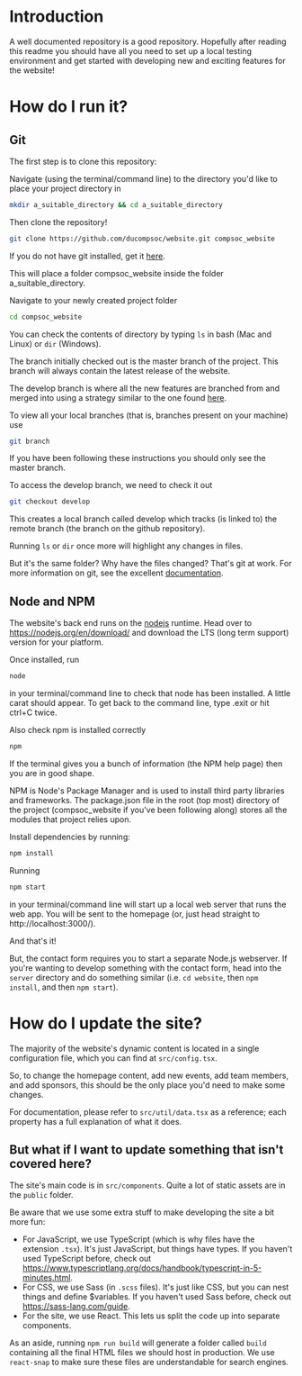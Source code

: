 # Introduction

A well documented repository is a good repository. Hopefully after reading this readme you should have all you need to set up a local testing environment and get started with developing new and exciting features for the website!

# How do I run it?

## Git

The first step is to clone this repository:

Navigate (using the terminal/command line) to the directory you'd like to place your project directory in

```bash
mkdir a_suitable_directory && cd a_suitable_directory
```

Then clone the repository!

```bash
git clone https://github.com/ducompsoc/website.git compsoc_website
```

If you do not have git installed, get it [here](https://git-scm.com/downloads).

This will place a folder compsoc_website inside the folder a_suitable_directory.

Navigate to your newly created project folder

```bash
cd compsoc_website
```

You can check the contents of directory by typing `ls` in bash (Mac and Linux) or `dir` (Windows).

The branch initially checked out is the master branch of the project. This branch will always contain the latest release of the website.

The develop branch is where all the new features are branched from and merged into using a strategy similar to the one found [here](http://nvie.com/posts/a-successful-git-branching-model/).

To view all your local branches (that is, branches present on your machine) use

```bash
git branch
```

If you have been following these instructions you should only see the master branch.

To access the develop branch, we need to check it out

```bash
git checkout develop
```

This creates a local branch called develop which tracks (is linked to) the remote branch (the branch on the github repository).

Running `ls` or `dir` once more will highlight any changes in files.

But it's the same folder? Why have the files changed? That's git at work. For more information on git, see the excellent [documentation](https://git-scm.com/doc).

## Node and NPM

The website's back end runs on the [nodejs](https://nodejs.org/en/) runtime. Head over to https://nodejs.org/en/download/ and download the LTS (long term support) version for your platform.

Once installed, run

```bash
node
```

in your terminal/command line to check that node has been installed. A little carat should appear. To get back to the command line, type .exit or hit ctrl+C twice.

Also check npm is installed correctly

```bash
npm
```

If the terminal gives you a bunch of information (the NPM help page) then you are in good shape.

NPM is Node's Package Manager and is used to install third party libraries and frameworks. The package.json file in the root (top most) directory of the project (compsoc_website if you've been following along) stores all the modules that project relies upon.

Install dependencies by running:

```bash
npm install
```

Running

```bash
npm start
```

in your terminal/command line will start up a local web server that runs the web app. You will be sent to the homepage (or, just head straight to http://localhost:3000/).

And that's it!

But, the contact form requires you to start a separate Node.js webserver. If you're wanting to develop something with the contact form, head into the `server` directory and do something similar (i.e. `cd website`, then `npm install`, and then `npm start`).

# How do I update the site?

The majority of the website's dynamic content is located in a single configuration file, which you can find at `src/config.tsx`.

So, to change the homepage content, add new events, add team members, and add sponsors, this should be the only place you'd need to make some changes.

For documentation, please refer to `src/util/data.tsx` as a reference; each property has a full explanation of what it does.

## But what if I want to update something that isn't covered here?

The site's main code is in `src/components`. Quite a lot of static assets are in the `public` folder.

Be aware that we use some extra stuff to make developing the site a bit more fun:

- For JavaScript, we use TypeScript (which is why files have the extension `.tsx`). It's just JavaScript, but things have types. If you haven't used TypeScript before, check out https://www.typescriptlang.org/docs/handbook/typescript-in-5-minutes.html.
- For CSS, we use Sass (in `.scss` files). It's just like CSS, but you can nest things and define $variables. If you haven't used Sass before, check out https://sass-lang.com/guide.
- For the site, we use React. This lets us split the code up into separate components.

As an aside, running `npm run build` will generate a folder called `build` containing all the final HTML files we should host in production. We use `react-snap` to make sure these files are understandable for search engines.
